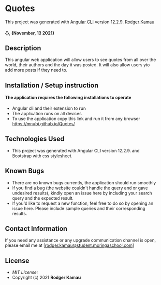 # Quotes

This project was generated with [Angular CLI](https://github.com/angular/angular-cli) version 12.2.9.
[Rodger Kamau](https://github.com/Mnubi/quotes.git)
#### {}, {November, 13 2021}

## Description
This angular web application will allow users to see quotes from all over the world, their authors and the day it was posted. It will also allow users yto add more posts if they need to.

## Installation / Setup instruction

#### The application requires the following installations to operate 
* Angular cli and their extension to run
* The application runs on all devices
* To use the application copy this link and run it from any browser https://mnubi.github.io/Quotes/

## Technologies Used

* This project was generated with Angular CLI version 12.2.9. and Bootstrap with css stylesheet.

## Known Bugs
* There are no known bugs currently, the application should run smoothly
* If you find a bug (the website couldn't handle the query and or gave undesired results), kindly open an issue here by including your search query and the expected result.
* If you'd like to request a new function, feel free to do so by opening an issue here. Please include sample queries and their corresponding results.

## Contact Information 

If you need any assistance or any upgrade communication channel is open, please email me at [rodger.kamau@student.moringaschool.com]

## License
* *MIT License:*
* Copyright (c) 2021 **Rodger Kamau**
